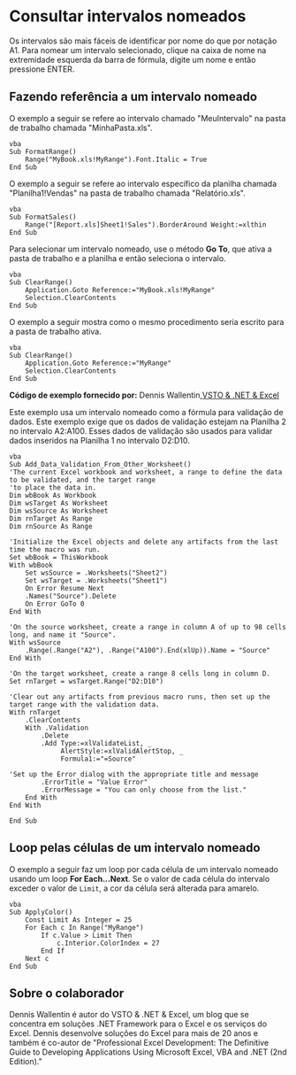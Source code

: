 
# Consultar intervalos nomeados

Os intervalos são mais fáceis de identificar por nome do que por notação A1. Para nomear um intervalo selecionado, clique na caixa de nome na extremidade esquerda da barra de fórmula, digite um nome e então pressione ENTER.


## Fazendo referência a um intervalo nomeado

O exemplo a seguir se refere ao intervalo chamado "MeuIntervalo" na pasta de trabalho chamada "MinhaPasta.xls".


```
vba
Sub FormatRange() 
    Range("MyBook.xls!MyRange").Font.Italic = True 
End Sub
```

O exemplo a seguir se refere ao intervalo específico da planilha chamada "Planilha1!Vendas" na pasta de trabalho chamada "Relatório.xls".




```
vba
Sub FormatSales() 
    Range("[Report.xls]Sheet1!Sales").BorderAround Weight:=xlthin 
End Sub
```

Para selecionar um intervalo nomeado, use o método  **Go To**, que ativa a pasta de trabalho e a planilha e então seleciona o intervalo.




```
vba
Sub ClearRange() 
    Application.Goto Reference:="MyBook.xls!MyRange" 
    Selection.ClearContents 
End Sub
```

O exemplo a seguir mostra como o mesmo procedimento seria escrito para a pasta de trabalho ativa.




```
vba
Sub ClearRange() 
    Application.Goto Reference:="MyRange" 
    Selection.ClearContents 
End Sub
```

 **Código de exemplo fornecido por:** Dennis Wallentin,[VSTO &amp; .NET &amp; Excel](http://xldennis.wordpress.com/)

Este exemplo usa um intervalo nomeado como a fórmula para validação de dados. Este exemplo exige que os dados de validação estejam na Planilha 2 no intervalo A2:A100. Esses dados de validação são usados para validar dados inseridos na Planilha 1 no intervalo D2:D10.




```
vba
Sub Add_Data_Validation_From_Other_Worksheet()
'The current Excel workbook and worksheet, a range to define the data to be validated, and the target range
'to place the data in.
Dim wbBook As Workbook
Dim wsTarget As Worksheet
Dim wsSource As Worksheet
Dim rnTarget As Range
Dim rnSource As Range

'Initialize the Excel objects and delete any artifacts from the last time the macro was run.
Set wbBook = ThisWorkbook
With wbBook
    Set wsSource = .Worksheets("Sheet2")
    Set wsTarget = .Worksheets("Sheet1")
    On Error Resume Next
    .Names("Source").Delete
    On Error GoTo 0
End With

'On the source worksheet, create a range in column A of up to 98 cells long, and name it "Source".
With wsSource
    .Range(.Range("A2"), .Range("A100").End(xlUp)).Name = "Source"
End With

'On the target worksheet, create a range 8 cells long in column D.
Set rnTarget = wsTarget.Range("D2:D10")

'Clear out any artifacts from previous macro runs, then set up the target range with the validation data.
With rnTarget
    .ClearContents
    With .Validation
        .Delete
        .Add Type:=xlValidateList, _
             AlertStyle:=xlValidAlertStop, _
             Formula1:="=Source"
        
'Set up the Error dialog with the appropriate title and message
        .ErrorTitle = "Value Error"
        .ErrorMessage = "You can only choose from the list."
    End With
End With

End Sub
```


## Loop pelas células de um intervalo nomeado

O exemplo a seguir faz um loop por cada célula de um intervalo nomeado usando um loop  **For Each...Next**. Se o valor de cada célula do intervalo exceder o valor de `Limit`, a cor da célula será alterada para amarelo.


```
vba
Sub ApplyColor() 
    Const Limit As Integer = 25 
    For Each c In Range("MyRange") 
        If c.Value > Limit Then 
            c.Interior.ColorIndex = 27 
        End If 
    Next c 
End Sub
```


## Sobre o colaborador
<a name="AboutContributor"> </a>

Dennis Wallentin é autor do VSTO &amp; .NET &amp; Excel, um blog que se concentra em soluções .NET Framework para o Excel e os serviços do Excel. Dennis desenvolve soluções do Excel para mais de 20 anos e também é co-autor de "Professional Excel Development: The Definitive Guide to Developing Applications Using Microsoft Excel, VBA and .NET (2nd Edition)."

